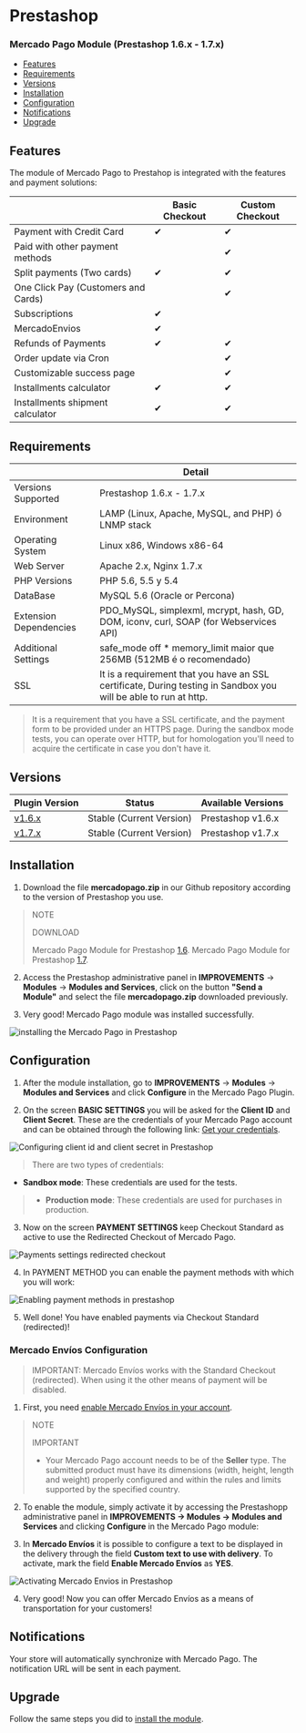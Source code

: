 # Prestashop 


### Mercado Pago Module (Prestashop 1.6.x - 1.7.x)

* [Features](#bookmark_Features)
* [Requirements](#bookmark_Requirements)
* [Versions](#bookmark_Versions)
* [Installation](#bookmark_Installation)
* [Configuration](#bookmark_Configuration)
* [Notifications](#bookmark_Notifications)
* [Upgrade](#bookmark_Upgrade)

## Features

The module of Mercado Pago to Prestahop is integrated with the features and payment solutions:

|                                     	| Basic Checkout 	| Custom Checkout 	|
|-------------------------------------	|----------------	|-----------------	|
| Payment with Credit Card            	| ✔              	| ✔               	|
| Paid with other payment methods     	|                	| ✔               	|
| Split payments (Two cards)          	| ✔              	| ✔               	|
| One Click Pay (Customers and Cards) 	|                	| ✔               	|
| Subscriptions                       	| ✔              	|                 	|
| MercadoEnvios                       	| ✔              	|                 	|
| Refunds of Payments                 	| ✔              	| ✔               	|
| Order update via Cron               	|                	| ✔               	|
| Customizable success page           	|                	| ✔               	|
| Installments calculator             	| ✔              	| ✔               	|
| Installments shipment calculator    	| ✔              	| ✔               	|


## Requirements

|                            | Detail                                                                                         |
|----------------------------|------------------------------------------------------------------------------------------------|
| Versions Supported         | Prestashop 1.6.x - 1.7.x                                                                       |
| Environment                | LAMP (Linux, Apache, MySQL, and PHP) ó LNMP stack                                              |
| Operating System           | Linux x86, Windows x86-64                                                                      |
| Web Server                 | Apache 2.x,  Nginx 1.7.x                                                                       |
| PHP Versions               | PHP 5.6, 5.5 y 5.4                                                                             |
| DataBase                   | MySQL 5.6 (Oracle or Percona)                                                                  |
| Extension Dependencies     | PDO_MySQL, simplexml, mcrypt, hash, GD, DOM, iconv, curl, SOAP (for Webservices API)           |
| Additional Settings        | safe_mode off * memory_limit maior que 256MB (512MB é o recomendado)                           |
| SSL                        | It is a requirement that you have an SSL certificate, During testing in Sandbox you will be able to run at http.|
 
>It is a requirement that you have a SSL certificate, and the payment form to be provided under an HTTPS page.
During the sandbox mode tests, you can operate over HTTP, but for homologation you'll need to acquire the certificate in case you don't have it.


## Versions

| Plugin Version                                             | Status                   |Available Versions |
|------------------------------------------------------------|--------------------------|-------------------|
| [v1.6.x](https://github.com/mercadopago/cart-prestashop-6/)| Stable (Current Version) | Prestashop v1.6.x   |
| [v1.7.x](https://github.com/mercadopago/cart-prestashop-7/)| Stable (Current Version) | Prestashop v1.7.x   |


## Installation

1. Download the file **mercadopago.zip** in our Github repository according to the version of Prestashop you use.

> NOTE
>
> DOWNLOAD
>
> Mercado Pago Module for Prestashop [1.6](https://github.com/mercadopago/cart-prestashop-6/blob/master/mercadopago.zip).
> Mercado Pago Module for Prestashop [1.7](https://github.com/mercadopago/cart-prestashop-7/blob/master/mercadopago.zip).

2. Access the Prestashop administrative panel in **IMPROVEMENTS** -> **Modules** -> **Modules and Services**, click on the button **"Send a Module"** and select the file **mercadopago.zip** downloaded previously.

3. Very good! Mercado Pago module was installed successfully.

![installing the Mercado Pago in Prestashop](/images/prestashop_select_mp_file.gif)


## Configuration

1. After the module installation, go to **IMPROVEMENTS** -> **Modules** -> **Modules and Services** and click **Configure** in the Mercado Pago Plugin.

2. On the screen **BASIC SETTINGS** you will be asked for the  **Client ID** and **Client Secret**. These are the credentials of your Mercado Pago account and can be obtained through the following link: [Get your credentials](https://www.mercadopago.com/mla/account/credentials?type=basic).

![Configuring client id and client secret in Prestashop](/images/prestashop_credentials_configuration.gif)

> There are two types of credentials:
* **Sandbox mode**: These credentials are used for the tests.
> * **Production mode**: These credentials are used for purchases in production.

3. Now on the screen **PAYMENT SETTINGS** keep Checkout Standard as active to use the Redirected Checkout of Mercado Pago.

![Payments settings redirected checkout](/images/prestashop_checkout_standard.png)

4. In PAYMENT METHOD you can enable the payment methods with which you will work:

![Enabling payment methods in prestashop](/images/prestashop_payment_method.png)

5. Well done! You have enabled payments via Checkout Standard (redirected)!

### Mercado Envíos Configuration

> IMPORTANT: Mercado Envíos works with the Standard Checkout (redirected). When using it the other means of payment will be disabled.

1. First, you need [enable Mercado Envíos in your account](http://shipping.mercadopago.com.ar/optin/doOptin).

> NOTE
>
> IMPORTANT
> * Your Mercado Pago account needs to be of the **Seller** type.
>The submitted product must have its dimensions (width, height, length and weight) properly configured and within the rules and limits supported by the specified country.

2. To enable the module, simply activate it by accessing the Prestashopp administrative panel in **IMPROVEMENTS -> Modules -> Modules and Services** and clicking **Configure** in the Mercado Pago module:

3. In **Mercado Envíos** it is possible to configure a text to be displayed in the delivery through the field **Custom text to use with delivery**. To activate, mark the field **Enable Mercado Envíos** as **YES**.

![Activating Mercado Envios in Prestashop](/images/prestashop_mercado_envios.png)

4. Very good! Now you can offer Mercado Envíos as a means of transportation for your customers!


## Notifications

Your store will automatically synchronize with Mercado Pago. The notification URL will be sent in each payment.


## Upgrade

Follow the same steps you did to [install the module](#bookmark_Installation).

